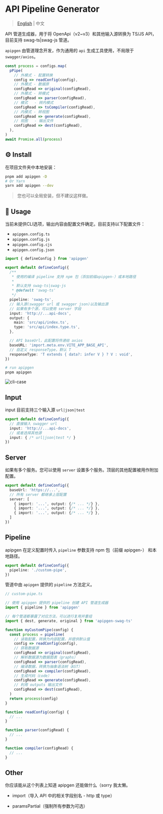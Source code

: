 # API Pipeline Generator

> [English](./README.md) | 中文

API 管道生成器，用于将 OpenApi（v2~v3）和其他输入源转换为 TS/JS API，目前支持 swag-ts|swag-js 管道。

`apipgen` 由管道理念开发，作为通用的 `api` 生成工具使用，不局限于 `swagger/axios`。

```ts
const process = configs.map(
  pPipe(
    // 外模式 - 配置转换
    config => readConfig(config),
    // 外模式 - 数据原
    configRead => original(configRead),
    // 外模式 - 转模式
    configRead => parser(configRead),
    // 模式   - 转内模式
    configRead => tsCompiler(configRead),
    // 内模式 - 转视图
    configRead => generate(configRead),
    // 视图   - 输出文件
    configRead => dest(configRead),
  ),
)
await Promise.all(process)
```

## ⚙️ Install

在项目文件夹中本地安装：

```bash
pnpm add apipgen -D
# Or Yarn
yarn add apipgen --dev
```

> 您也可以全局安装，但不建议这样做。

## 📖 Usage

当前未提供CLI选项，输出内容由配置文件确定。目前支持以下配置文件：

- `apipgen.config.ts`
- `apipgen.config.js`
- `apipgen.config.cjs`
- `apipgen.config.json`

```ts
import { defineConfig } from 'apipgen'

export default defineConfig({
  /**
   * 使用的编译 pipeline 支持 npm 包（添加前缀apipgen-）或本地路径
   *
   * 默认支持 swag-ts|swag-js
   * @default 'swag-ts'
   */
  pipeline: 'swag-ts',
  // 输入源(swagger url 或 swagger json)以及输出源
  // 如果有多个源，可以使用 server 字段
  input: 'http://...api-docs',
  output: {
    main: 'src/api/index.ts',
    type: 'src/api/index.type.ts',
  },

  // API baseUrl，此配置将传递给 axios
  baseURL: 'import.meta.env.VITE_APP_BASE_API',
  // 自定义 responseType，默认 T
  responseType: 'T extends { data?: infer V } ? V : void',
})
```

```sh
# run apipgen
pnpm apipgen
```

![cli-case](public/case.gif)

## Input


input 目前支持三个输入源 `url|json|test`

```ts
export default defineConfig({
  // 直接输入 swagger url
  input: 'http://...api-docs',
  // 或者选择其他源
  input: { /* url|json|test */ }
})
```

## Server

如果有多个服务。您可以使用 `server` 设置多个服务。顶层的其他配置被用作附加配置。

```ts
export default defineConfig({
  baseUrl: 'https://...',
  // 所有 server 都继承上层配置
  server: [
    { import: '...', output: {/* ... */} },
    { import: '...', output: {/* ... */} },
    { import: '...', output: {/* ... */} },
  ]
})
```

## Pipeline

apipgen 在定义配置时传入 `pipeline` 参数支持 npm 包（前缀 apipgen-） 和本地路径。

```ts
export default defineConfig({
  pipeline: './custom-pipe',
})
```

管道中由 `apipgen` 提供的 `pipeline` 方法定义。

```ts
// custom-pipe.ts

// 使用 apipgen 提供的 pipeline 创建 API 管道生成器
import { pipeline } from 'apipgen'

// 每个管道都暴露了对应方法，可以进行复用并重组
import { dest, generate, original } from 'apipgen-swag-ts'

function myCustomPipe(config) {
  const process = pipeline(
    // 读取配置，转换为内部配置，并提供默认值
    config => readConfig(config),
    // 获取数据源
    configRead => original(configRead),
    // 解析数据源为数据图表（graphs）
    configRead => parser(configRead),
    // 编译数据，转换为抽象语法树（AST）
    configRead => compiler(configRead),
    // 生成代码（code）
    configRead => generate(configRead),
    // 利用 outputs 输出文件
    configRead => dest(configRead),
  )
  return process(config)
}

function readConfig(config) {
  // ...
}

function parser(configRead) {
  // ...
}

function compiler(configRead) {
  // ...
}
```

## Other

你应该能从这个列表上知道 apipgen 还能做什么（sorry 我太懒。

- import（导入 API 中的相关字段别名 - http 或 type）

- paramsPartial（强制所有参数为可选）
